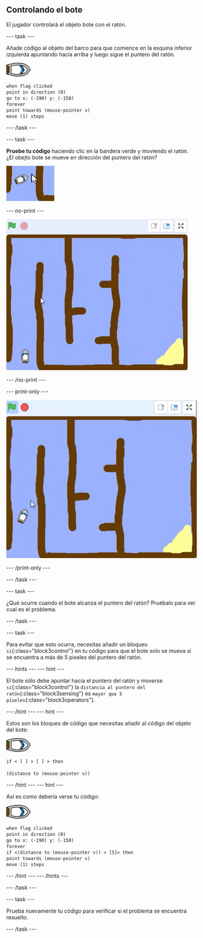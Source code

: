 ## Controlando el bote

El jugador controlará el objeto bote con el ratón.

--- task ---

Añade código al objeto del barco para que comience en la esquina inferior izquierda apuntando hacia arriba y luego sigue el puntero del ratón.

![objeto-bote](images/boat_resize.png)

```blocks3
when flag clicked
point in direction (0)
go to x: (-190) y: (-150)
forever
point towards (mouse-pointer v)
move (1) steps
```

--- /task ---

--- task ---

**Pruebe tu código** haciendo clic en la bandera verde y moviendo el ratón. ¿El obejto bote se mueve en dirección del puntero del ratón?

![captura de pantalla](images/boat-mouse.png)

--- no-print ---

![captura de pantalla](images/boat-pointer-test-anim.gif)

--- /no-print ---

--- print-only ---

![captura de pantalla](images/boat-pointer-test-anim.png)

--- /print-only ---

--- /task ---

--- task ---

¿Qué ocurre cuando el bote alcanza el puntero del ratón? Pruébalo para ver cual es el problema.

--- /task ---

--- task ---

Para evitar que esto ocurra, necesitas añadir un bloqueo `si`{:class="block3control"} en tu código para que el bote solo se mueva si se encuentra a más de 5 pixeles del puntero del ratón.

--- hints --- --- hint ---

El bote sólo debe apuntar hacia el puntero del ratón y moverse `si`{:class="block3control"} la `distancia al puntero del ratón`{:class="block3sensing"} es `mayor que 5 píxeles`{:class="block3operators"}.

--- /hint --- --- hint ---

Estos son los bloques de código que necesitas añadir al código del objeto del bote:

![objeto-bote](images/boat_resize.png)

```blocks3
if < [ ] > [ ] > then

(distance to (mouse-pointer v))
```

--- /hint --- --- hint ---

Así es como debería verse tu código:

![objeto-bote](images/boat_resize.png)

```blocks3
when flag clicked
point in direction (0)
go to x: (-190) y: (-150)
forever
if <(distance to (mouse-pointer v)) > [5]> then
point towards (mouse-pointer v)
move (1) steps
```

--- /hint --- --- /hints ---

--- /task ---

--- task ---

Prueba nuevamente tu código para verificar si el problema se encuentra resuelto.

--- /task ---